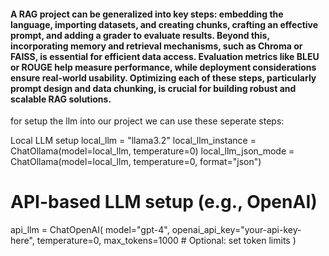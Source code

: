 <h4> A RAG project can be generalized into key steps: embedding the language, importing datasets, and creating chunks, crafting an effective prompt, and adding a grader to evaluate results. Beyond this, incorporating memory and retrieval mechanisms, such as Chroma or FAISS, is essential for efficient data access. Evaluation metrics like BLEU or ROUGE help measure performance, while deployment considerations ensure real-world usability. Optimizing each of these steps, particularly prompt design and data chunking, is crucial for building robust and scalable RAG solutions.</h4>

for setup the llm into our project we can use these seperate steps:
<p>
Local LLM setup
local_llm = "llama3.2"
local_llm_instance = ChatOllama(model=local_llm, temperature=0)
local_llm_json_mode = ChatOllama(model=local_llm, temperature=0, format="json")
</p>

# API-based LLM setup (e.g., OpenAI)
api_llm = ChatOpenAI(
    model="gpt-4",
    openai_api_key="your-api-key-here",
    temperature=0,
    max_tokens=1000  # Optional: set token limits
)

